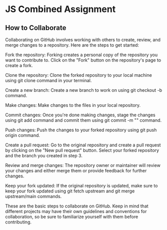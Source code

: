 # JS Combined Assignment

## How to Collaborate

Collaborating on GitHub involves working with others to create, review, and merge changes to a repository. Here are the steps to get started:

Fork the repository: Forking creates a personal copy of the repository you want to contribute to. Click on the "Fork" button on the repository's page to create a fork.

Clone the repository: Clone the forked repository to your local machine using git clone <forked repository URL> command in your terminal.

Create a new branch: Create a new branch to work on using git checkout -b <new-branch-name> command.

Make changes: Make changes to the files in your local repository.

Commit changes: Once you're done making changes, stage the changes using git add <file-name> command and commit them using git commit -m "<commit-message>" command.

Push changes: Push the changes to your forked repository using git push origin <new-branch-name> command.

Create a pull request: Go to the original repository and create a pull request by clicking on the "New pull request" button. Select your forked repository and the branch you created in step 3.

Review and merge changes: The repository owner or maintainer will review your changes and either merge them or provide feedback for further changes.

Keep your fork updated: If the original repository is updated, make sure to keep your fork updated using git fetch upstream and git merge upstream/main commands.

These are the basic steps to collaborate on GitHub. Keep in mind that different projects may have their own guidelines and conventions for collaboration, so be sure to familiarize yourself with them before contributing.